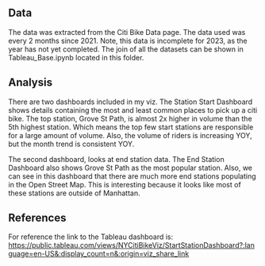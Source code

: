 ## Data 
The data was extracted from the Citi Bike Data page.  The data used was every 2 months since 2021.  Note, this data is incomplete for 2023, as the year has not yet completed. The join of all the datasets can be shown in Tableau_Base.ipynb located in this folder.

## Analysis

There are two dashboards included in my viz.  The Station Start Dashboard shows details containing the most and least common places to pick up a citi bike.  The top station, Grove St Path, is almost 2x higher in volume than the 5th highest station.  Which means the top few start stations are responsible for a large amount of volume.  Also, the volume of riders is increasing YOY, but the month trend is consistent YOY. 

The second dashboard, looks at end station data.  The End Station Dashboard also shows Grove St Path as the most popular station.  Also, we can see in this dashboard that there are much more end stations populating in the Open Street Map.  This is interesting because it looks like most of these stations are outside of Manhattan. 

## References

For reference the link to the Tableau dashboard is: https://public.tableau.com/views/NYCitiBikeViz/StartStationDashboard?:language=en-US&:display_count=n&:origin=viz_share_link
